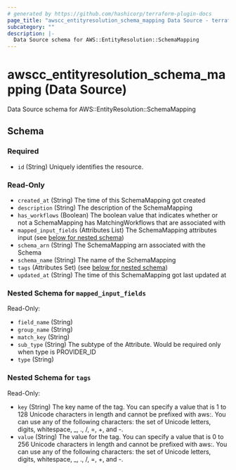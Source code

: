 ```yaml
---
# generated by https://github.com/hashicorp/terraform-plugin-docs
page_title: "awscc_entityresolution_schema_mapping Data Source - terraform-provider-awscc"
subcategory: ""
description: |-
  Data Source schema for AWS::EntityResolution::SchemaMapping
---
```


# awscc_entityresolution_schema_mapping (Data Source)

Data Source schema for AWS::EntityResolution::SchemaMapping



<!-- schema generated by tfplugindocs -->
## Schema

### Required

- `id` (String) Uniquely identifies the resource.

### Read-Only

- `created_at` (String) The time of this SchemaMapping got created
- `description` (String) The description of the SchemaMapping
- `has_workflows` (Boolean) The boolean value that indicates whether or not a SchemaMapping has MatchingWorkflows that are associated with
- `mapped_input_fields` (Attributes List) The SchemaMapping attributes input (see [below for nested schema](#nestedatt--mapped_input_fields))
- `schema_arn` (String) The SchemaMapping arn associated with the Schema
- `schema_name` (String) The name of the SchemaMapping
- `tags` (Attributes Set) (see [below for nested schema](#nestedatt--tags))
- `updated_at` (String) The time of this SchemaMapping got last updated at

<a id="nestedatt--mapped_input_fields"></a>
### Nested Schema for `mapped_input_fields`

Read-Only:

- `field_name` (String)
- `group_name` (String)
- `match_key` (String)
- `sub_type` (String) The subtype of the Attribute. Would be required only when type is PROVIDER_ID
- `type` (String)


<a id="nestedatt--tags"></a>
### Nested Schema for `tags`

Read-Only:

- `key` (String) The key name of the tag. You can specify a value that is 1 to 128 Unicode characters in length and cannot be prefixed with aws:. You can use any of the following characters: the set of Unicode letters, digits, whitespace, _, ., /, =, +, and -.
- `value` (String) The value for the tag. You can specify a value that is 0 to 256 Unicode characters in length and cannot be prefixed with aws:. You can use any of the following characters: the set of Unicode letters, digits, whitespace, _, ., /, =, +, and -.
